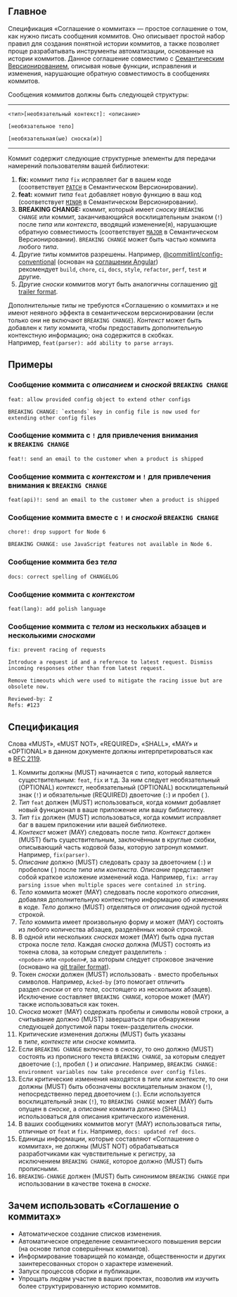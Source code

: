 ## Главное

Спецификация «Соглашение о коммитах» — простое соглашение о том, как нужно писать сообщения коммитов. Оно описывает простой набор правил для создания понятной истории коммитов, а также позволяет проще разрабатывать инструменты автоматизации, основанные на истории коммитов. Данное соглашение совместимо с [Семантическим Версионированием](https://semver.org/lang/ru/), описывая новые функции, исправления и изменения, нарушающие обратную совместимость в сообщениях коммитов.

Сообщения коммитов должны быть следующей структуры:

---

```
<тип>[необязательный контекст]: <описание>

[необязательное тело]

[необязательная(ые) сноска(и)]
```

---

Коммит содержит следующие структурные элементы для передачи намерений пользователям вашей библиотеки:

1. **fix:** коммит *типа* `fix` исправляет баг в вашем коде (соответствует [`PATCH`](https://semver.org/lang/ru/#%D0%BA%D1%80%D0%B0%D1%82%D0%BA%D0%BE) в Cемантическом Версионировании).
2. **feat:** коммит *типа* `feat` добавляет новую функцию в ваш код (соответствует [`MINOR`](https://semver.org/lang/ru/#%D0%BA%D1%80%D0%B0%D1%82%D0%BA%D0%BE) в Cемантическом Версионировании).
3. **BREAKING CHANGE:** коммит, который имеет *сноску* `BREAKING CHANGE` или коммит, заканчивающийся восклицательным знаком (`!`) после *типа* или *контекста*, вводящий изменение(я), нарушающие обратную совместимость (соответствует [`MAJOR`](https://semver.org/lang/ru/#%D0%BA%D1%80%D0%B0%D1%82%D0%BA%D0%BE) в Cемантическом Версионировании). `BREAKING CHANGE` может быть частью коммита любого *типа*.
4. Другие *типы* коммитов разрешены. Например, [@commitlint/config-conventional](https://github.com/conventional-changelog/commitlint/tree/master/%40commitlint/config-conventional) (основан на [соглашении Angular](https://github.com/angular/angular/blob/22b96b9/CONTRIBUTING.md#-commit-message-guidelines)) рекомендует `build`, `chore`, `ci`, `docs`, `style`, `refactor`, `perf`, `test` и другие.
5. Другие *сноски* коммитов могут быть аналогичны соглашению [git trailer format](https://git-scm.com/docs/git-interpret-trailers).

Дополнительные *типы* не требуются «Соглашению о коммитах» и не имеют неявного эффекта в семантическом версионировании (если только они не включают `BREAKING CHANGE`). *Контекст* может быть добавлен к *типу* коммита, чтобы предоставить дополнительную контекстную информацию; она содержится в скобках. Например, `feat(parser): add ability to parse arrays`.

## Примеры

### Сообщение коммита с *описанием* и *сноской* `BREAKING CHANGE`

```
feat: allow provided config object to extend other configs

BREAKING CHANGE: `extends` key in config file is now used for extending other config files
```

### Сообщение коммита с `!` для привлечения внимания к `BREAKING CHANGE`

```
feat!: send an email to the customer when a product is shipped
```

### Сообщение коммита с *контекстом* и `!` для привлечения внимания к `BREAKING CHANGE`

```
feat(api)!: send an email to the customer when a product is shipped
```

### Сообщение коммита вместе с `!` и *сноской* `BREAKING CHANGE`

```
chore!: drop support for Node 6

BREAKING CHANGE: use JavaScript features not available in Node 6.
```

### Сообщение коммита без *тела*

```
docs: correct spelling of CHANGELOG
```

### Сообщение коммита с *контекстом*

```
feat(lang): add polish language
```

### Сообщение коммита с *телом* из нескольких абзацев и несколькими *сносками*

```
fix: prevent racing of requests

Introduce a request id and a reference to latest request. Dismiss
incoming responses other than from latest request.

Remove timeouts which were used to mitigate the racing issue but are
obsolete now.

Reviewed-by: Z
Refs: #123
```

## Спецификация

Слова «MUST», «MUST NOT», «REQUIRED», «SHALL», «MAY» и «OPTIONAL» в данном документе должны интерпретироваться как в [RFC 2119](https://www.ietf.org/rfc/rfc2119.txt).

1. Коммиты должны (MUST) начинается с *типа*, который является существительным: `feat`, `fix` и т.д. За ним следует необязательный (OPTIONAL) *контекст*, необязательный (OPTIONAL) восклицательный знак (`!`) и обязательные (REQUIRED) двоеточие (`:`) и пробел ( ).
2. *Тип* `feat` должен (MUST) использоваться, когда коммит добавляет новый функционал в ваше приложение или вашу библиотеку.
3. *Тип* `fix` должен (MUST) использоваться, когда коммит исправляет баг в вашем приложении или вашей библиотеке.
4. *Контекст* может (MAY) следовать после *типа*. *Контекст* должен (MUST) быть существительным, заключённым в круглые скобки, описывающий часть кодовой базы, которую затронул коммит. Например, `fix(parser)`.
5. *Описание* должно (MUST) следовать сразу за двоеточием (`:`) и пробелом ( ) после *типа* или *контекста*. *Описание* представляет собой краткое изложение изменений кода. Например, `fix: array parsing issue when multiple spaces were contained in string`.
6. *Тело* коммита может (MAY) следовать после короткого *описания*, добавляя дополнительную контекстную информацию об изменениях в коде. *Тело* должно (MUST) отделяться от *описания* одной пустой строкой.
7. *Тело* коммита имеет произвольную форму и может (MAY) состоять из любого количества абзацев, разделённых новой строкой.
8. В одной или нескольких *сносках* может (MAY) быть одна пустая строка после *тела*. Каждая *сноска* должна (MUST) состоять из токена слова, за которым следует разделитель `:<пробел>` или `<пробел>#`, за которым следует строковое значение (основано на [git trailer format](https://git-scm.com/docs/git-interpret-trailers)).
9. Токен *сноски* должен (MUST) использовать `-` вместо пробельных символов. Например, `Acked-by` (это помогает отличить раздел *сноски* от его *тела*, состоящего из нескольких абзацев). Исключение составляет `BREAKING CHANGE`, которое может (MAY) также использоваться как токен.
10. *Сноска* может (MAY) содержать пробелы и символы новой строки, а считывание должно (MUST) завершаться при обнаружении следующей допустимой пары токен-разделитель *сноски*.
11. Критические изменения должны (MUST) быть указаны в *типе*, *контексте* или *сноске* коммита.
12. Если `BREAKING CHANGE` включено в *сноску*, то оно должно (MUST) состоять из прописного текста `BREAKING CHANGE`, за которым следует двоеточие (`:`), пробел ( ) и *описание*. Например, `BREAKING CHANGE: environment variables now take precedence over config files`.
13. Если критические изменения находятся в *типе* или *контексте*, то они должны (MUST) быть обозначены восклицательным знаком (`!`), непосредственно перед двоеточием (`:`). Если используется восклицательный знак (`!`), то `BREAKING CHANGE` может (MAY) быть опущен в *сноске*, а *описание* коммита должно (SHALL) использоваться для описания критического изменения.
14. В ваших сообщениях коммитов могут (MAY) использоваться *типы*, отличные от `feat` и `fix`. Например, `docs: updated ref docs`.
15. Единицы информации, которые составляют «Соглашение о коммитах», не должны (MUST NOT) обрабатываться разработчиками как чувствительные к регистру, за исключением `BREAKING CHANGE`, которое должно (MUST) быть прописными.
16. `BREAKING-CHANGE` должен (MUST) быть синонимом `BREAKING CHANGE` при использовании в качестве токена в *сноске*.

## Зачем использовать «Соглашение о коммитах»

- Автоматическое создание списков изменения.
- Автоматическое определение семантического повышения версии (на основе *типов* совершённых коммитов).
- Информирование товарищей по команде, общественности и других заинтересованных сторон о характере изменений.
- Запуск процессов сборки и публикации.
- Упрощать людям участие в ваших проектах, позволив им изучить более структурированную историю коммитов.
